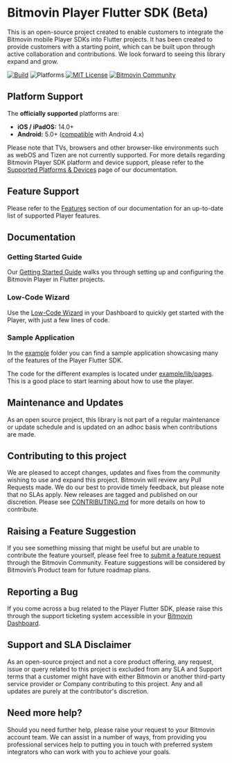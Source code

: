# Bitmovin Player Flutter SDK (Beta) 

This is an open-source project created to enable customers to integrate the Bitmovin mobile Player SDKs into Flutter projects. It has been created to provide customers with a starting point, which can be built upon through active collaboration and contributions. We look forward to seeing this library expand and grow.

[![Build](https://github.com/bitmovin/bitmovin-player-flutter/actions/workflows/build-workspace.yml/badge.svg)](https://github.com/bitmovin/bitmovin-player-flutter/actions/workflows/build-workspace.yml)
![Platforms](https://img.shields.io/badge/platforms-iOS%20%7C%20Android-lightgrey.svg)
[![MIT License](https://img.shields.io/badge/license-MIT-brightgreen.svg)](LICENSE)
[![Bitmovin Community](https://img.shields.io/discourse/users?label=community&server=https%3A%2F%2Fcommunity.bitmovin.com)](https://community.bitmovin.com/?utm_source=github&utm_medium=bitmovin-player-flutter&utm_campaign=dev-community)

## Platform Support
The **officially supported** platforms are:

- **iOS / iPadOS:** 14.0+
- **Android:** 5.0+ ([compatible](https://developer.bitmovin.com/playback/docs/supported-platforms-devices-player#support-levels) with Android 4.x)

Please note that TVs, browsers and other browser-like environments such as webOS and Tizen are not currently supported. For more details regarding Bitmovin Player SDK platform and device support, please refer to the [Supported Platforms & Devices](https://developer.bitmovin.com/playback/docs/supported-platforms-devices-player) page of our documentation.

## Feature Support
Please refer to the [Features](https://developer.bitmovin.com/playback/docs/overview-flutter#features) section of our documentation for an up-to-date list of supported Player features.

## Documentation

### Getting Started Guide
Our [Getting Started Guide](https://developer.bitmovin.com/playback/docs/getting-started-flutter) walks you through setting up and configuring the Bitmovin Player in Flutter projects.

### Low-Code Wizard
Use the [Low-Code Wizard](https://dashboard.bitmovin.com/player/getting-started) in your Dashboard to quickly get started with the Player, with just a few lines of code.

### Sample Application
In the [example](example) folder you can find a sample application showcasing many of the features of the Player Flutter SDK.

The code for the different examples is located under [example/lib/pages](example/lib/pages). This is a good place to start learning about how to use the player.

## Maintenance and Updates
As an open source project, this library is not part of a regular maintenance or update schedule and is updated on an adhoc basis when contributions are made.

## Contributing to this project
We are pleased to accept changes, updates and fixes from the community wishing to use and expand this project. Bitmovin will review any Pull Requests made. We do our best to provide timely feedback, but please note that no SLAs apply. New releases are tagged and published on our discretion. Please see [CONTRIBUTING.md](CONTRIBUTING.md) for more details on how to contribute.

## Raising a Feature Suggestion
If you see something missing that might be useful but are unable to contribute the feature yourself, please feel free to [submit a feature request](https://community.bitmovin.com/t/how-to-submit-a-feature-request-to-us/1463) through the Bitmovin Community. Feature suggestions will be considered by Bitmovin’s Product team for future roadmap plans.

## Reporting a Bug
If you come across a bug related to the Player Flutter SDK, please raise this through the support ticketing system accessible in your [Bitmovin Dashboard](https://dashboard.bitmovin.com/support/tickets).

## Support and SLA Disclaimer
As an open-source project and not a core product offering, any request, issue or query related to this project is excluded from any SLA and Support terms that a customer might have with either Bitmovin or another third-party service provider or Company contributing to this project. Any and all updates are purely at the contributor's discretion.

## Need more help?
Should you need further help, please raise your request to your Bitmovin account team. We can assist in a number of ways, from providing you professional services help to putting you in touch with preferred system integrators who can work with you to achieve your goals.
